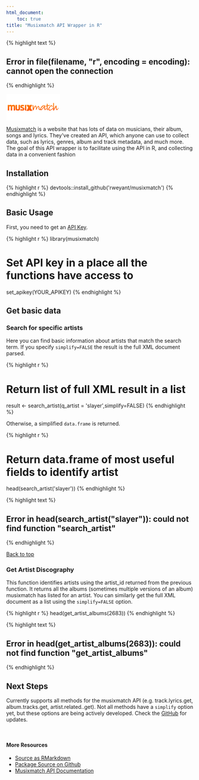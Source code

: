 ```yaml
---
html_document:
    toc: true
title: "Musixmatch API Wrapper in R"
---
```



{% highlight text %}
## Error in file(filename, "r", encoding = encoding): cannot open the connection
{% endhighlight %}


<img src="/figure/source/musixmatch-api-post/unnamed-chunk-1-1.png" title="plot of chunk unnamed-chunk-1" alt="plot of chunk unnamed-chunk-1" style="display: block; margin: auto auto auto 0;" />

[Musixmatch](https://www.musixmatch.com/) is a website that has lots of data on musicians, their album, songs and lyrics.  They've created an API, which anyone can use to collect data, such as lyrics, genres, album and track metadata, and much more.  The goal of this API wrapper is to facilitate using the API in R, and collecting data in a convenient fashion

## Installation


{% highlight r %}
devtools::install_github('rweyant/musixmatch')
{% endhighlight %}

## Basic Usage

First, you need to get an [API Key](https://developer.musixmatch.com/signup).

{% highlight r %}
library(musixmatch)

# Set API key in a place all the functions have access to
set_apikey(YOUR_APIKEY)
{% endhighlight %}

## Get basic data

### Search for specific artists

Here you can find basic information about artists that match the search term.  If you specify `simplify=FALSE` the result is the full XML document parsed.


{% highlight r %}
# Return list of full XML result in a list
result <- search_artist(q_artist = 'slayer',simplify=FALSE)
{% endhighlight %}

Otherwise, a simplified `data.frame` is returned.


{% highlight r %}
# Return data.frame of most useful fields to identify artist
head(search_artist('slayer'))
{% endhighlight %}



{% highlight text %}
## Error in head(search_artist("slayer")): could not find function "search_artist"
{% endhighlight %}

<a href="#top">Back to top</a>

### Get Artist Discography

This function identifies artists using the artist_id returned from the previous function.  It returns all the albums (sometimes multiple versions of an album) musixmatch has listed for an artist.  You can similarly get the full XML document as a list using the `simplify=FALSE` option.


{% highlight r %}
head(get_artist_albums(2683))
{% endhighlight %}



{% highlight text %}
## Error in head(get_artist_albums(2683)): could not find function "get_artist_albums"
{% endhighlight %}

## Next Steps

Currently supports all methods for the musixmatch API (e.g. track.lyrics.get, album.tracks.get, artist.related..get).  Not all methods have a `simplify` option yet, but these options are being actively developed.  Check the [GitHub](https://github.com/rweyant/musixmatch) for updates.


<br>

#### More Resources
- [Source as RMarkdown](https://github.com/rweyant/bertplot/blob/master/R/tutorials/musixmatch-api-post/musixmatch-api-post.Rmd)
- [Package Source on Github](https://github.com/rweyant/musixmatch)
- [Musixmatch API Documentation](https://developer.musixmatch.com/documentation)
